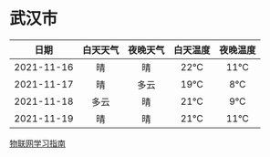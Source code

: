 # 武汉市
|日期|白天天气|夜晚天气|白天温度|夜晚温度|
|:--:|:--:|:--:|:--:|:--:|
|2021-11-16|晴|晴|22℃|11℃|
|2021-11-17|晴|多云|19℃|8℃|
|2021-11-18|多云|晴|21℃|9℃|
|2021-11-19|晴|晴|21℃|11℃|
 
[物联网学习指南](http://doc.lziqi.top/IoT)
